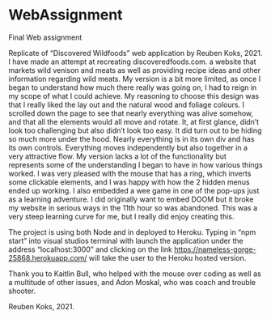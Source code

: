 # WebAssignment
Final Web assignment

Replicate of “Discovered Wildfoods” web application by Reuben Koks, 2021.
I have made an attempt at recreating discoveredfoods.com. a website that markets wild venison and meats as well as providing recipe ideas and other information regarding wild meats. My version is a bit more limited, as once I began to understand how much there really was going on, I had to reign in my scope of what I could achieve.
My reasoning to choose this design was that I really liked the lay out and the natural wood and foliage colours. I scrolled down the page to see that nearly everything was alive somehow, and that all the elements would all move and rotate. 
It, at first glance, didn’t look too challenging but also didn’t look too easy. It did turn out to be hiding so much more under the hood. Nearly everything is in its own div and has its own controls. Everything moves independently but also together in a very attractive flow. 
My version lacks a lot of the functionality but represents some of the understanding I began to have in how various things worked. I was very pleased with the mouse that has a ring, which inverts some clickable elements, and I was happy with how the 2 hidden menus ended up working. 
I also embedded a wee game in one of the pop-ups just as a learning adventure. I did originally want to embed DOOM but it broke my website in serious ways in the 11th hour so was abandoned. 
This was a very steep learning curve for me, but I really did enjoy creating this. 

The project is using both Node and in deployed to Heroku. Typing in “npm start” into visual studios terminal with launch the application under the address “localhost:3000” and clicking on the link https://nameless-gorge-25868.herokuapp.com/ will take the user to the Heroku hosted version.

Thank you to Kaitlin Bull, who helped with the mouse over coding as well as a multitude of other issues, and Adon Moskal, who was coach and trouble shooter.

Reuben Koks, 2021.
